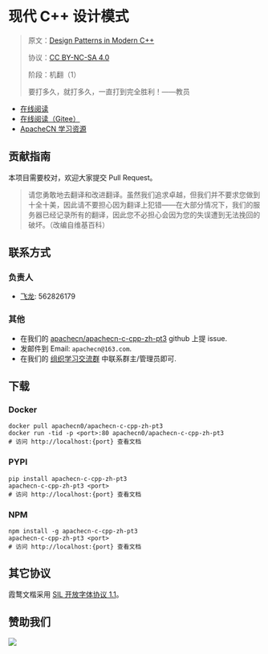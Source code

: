 # 现代 C++ 设计模式

> 原文：[Design Patterns in Modern C++](https://zh.book4you.org/book/3504098/05c799)
> 
> 协议：[CC BY-NC-SA 4.0](http://creativecommons.org/licenses/by-nc-sa/4.0/)
> 
> 阶段：机翻（1）
> 
> 要打多久，就打多久，一直打到完全胜利！——教员

* [在线阅读](https://ccpp3.apachecn.org)
* [在线阅读（Gitee）](https://apachecn.gitee.io/doc-template/)
* [ApacheCN 学习资源](http://docs.apachecn.org/)

## 贡献指南

本项目需要校对，欢迎大家提交 Pull Request。

> 请您勇敢地去翻译和改进翻译。虽然我们追求卓越，但我们并不要求您做到十全十美，因此请不要担心因为翻译上犯错——在大部分情况下，我们的服务器已经记录所有的翻译，因此您不必担心会因为您的失误遭到无法挽回的破坏。（改编自维基百科）

## 联系方式

### 负责人

* [飞龙](https://github.com/wizardforcel): 562826179

### 其他

*   在我们的 [apachecn/apachecn-c-cpp-zh-pt3](https://github.com/apachecn/apachecn-c-cpp-zh-pt3) github 上提 issue.
*   发邮件到 Email: `apachecn@163.com`.
*   在我们的 [组织学习交流群](https://www.apachecn.org/#/docs/join) 中联系群主/管理员即可.

## 下载

### Docker

```
docker pull apachecn0/apachecn-c-cpp-zh-pt3
docker run -tid -p <port>:80 apachecn0/apachecn-c-cpp-zh-pt3
# 访问 http://localhost:{port} 查看文档
```

### PYPI

```
pip install apachecn-c-cpp-zh-pt3
apachecn-c-cpp-zh-pt3 <port>
# 访问 http://localhost:{port} 查看文档
```

### NPM

```
npm install -g apachecn-c-cpp-zh-pt3
apachecn-c-cpp-zh-pt3 <port>
# 访问 http://localhost:{port} 查看文档
```

## 其它协议

霞鹜文楷采用 [SIL 开放字体协议 1.1](https://github.com/lxgw/LxgwWenKai/blob/main/SIL_Open_Font_License_1.1.txt)。

## 赞助我们

![](http://data.apachecn.org/img/about/donate.jpg)
